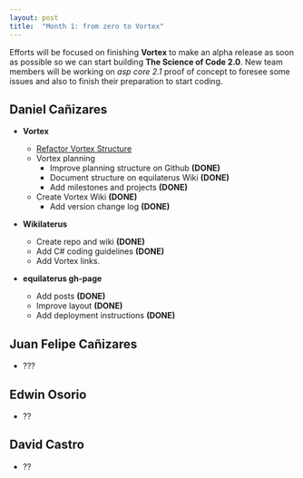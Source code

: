 ```yaml
---
layout: post
title:  "Month 1: from zero to Vortex"
---
```


Efforts will be focused on finishing **Vortex** to make an alpha release as soon as possible so we can start building **The Science of Code 2.0**. New team members will be working on *asp core 2.1* proof of concept to foresee some issues and also to finish their preparation to start coding. 

## Daniel Cañizares

* **Vortex**
    * [Refactor Vortex Structure](https://github.com/equilaterus/Vortex/milestone/2)
    * Vortex planning
        * Improve planning structure on Github **(DONE)**
        * Document structure on equilaterus Wiki **(DONE)**
        * Add milestones and projects **(DONE)**
    * Create Vortex Wiki **(DONE)**
        * Add version change log **(DONE)**
        
        
* **Wikilaterus**
    * Create repo and wiki **(DONE)**
    * Add C# coding guidelines **(DONE)**
    * Add Vortex links.

* **equilaterus gh-page**
    * Add posts **(DONE)**
    * Improve layout **(DONE)**
    * Add deployment instructions **(DONE)**

## Juan Felipe Cañizares

* ???

## Edwin Osorio

* ??

## David Castro

* ??